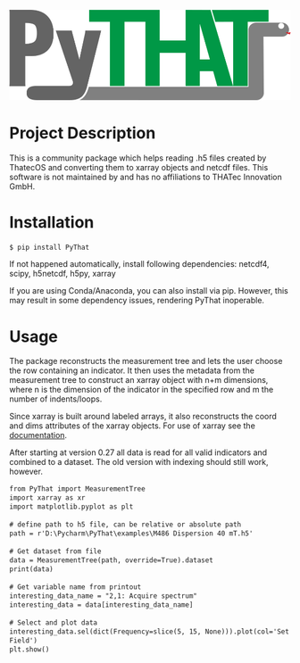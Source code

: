 ![logo](https://raw.githubusercontent.com/mrschweizer/PyThat/b57272fdf031b14097bd2b5f8d8cc44dfc1adf57/logo/PyThat_Logo.svg)
# Project Description
This is a community package which helps reading .h5 files created by ThatecOS and converting them to xarray objects and
netcdf files. This software is not maintained by and has no affiliations to THATec Innovation GmbH.
# Installation
```$ pip install PyThat```

If not happened automatically, install following dependencies:
netcdf4,
scipy,
h5netcdf,
h5py,
xarray

If you are using Conda/Anaconda, you can also install via pip. However, this may result in some dependency issues, rendering PyThat inoperable.

# Usage
The package reconstructs the measurement tree and lets the user choose the row containing an indicator.
It then uses the metadata from the measurement tree to construct an xarray object with n+m dimensions, where n is
the dimension of the indicator in the specified row and m the number of indents/loops.

Since xarray is built around labeled arrays, it also reconstructs the coord and dims attributes of the xarray objects.
For use of xarray see the [documentation](http://xarray.pydata.org/en/stable/user-guide/index.html#).

After starting at version 0.27 all data is read for all valid indicators and combined to a dataset.
The old version with indexing should still work, however.

```
from PyThat import MeasurementTree
import xarray as xr
import matplotlib.pyplot as plt

# define path to h5 file, can be relative or absolute path
path = r'D:\Pycharm\PyThat\examples\M486 Dispersion 40 mT.h5'

# Get dataset from file
data = MeasurementTree(path, override=True).dataset
print(data)

# Get variable name from printout
interesting_data_name = "2,1: Acquire spectrum"
interesting_data = data[interesting_data_name] 

# Select and plot data
interesting_data.sel(dict(Frequency=slice(5, 15, None))).plot(col='Set Field')
plt.show()
```